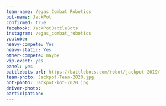 ```yaml
---
team-name: Vegas Combat Robotics
bot-name: JackPot
confirmed: true
facebook: JackPotBattleBots
instagram: vegas_combat_robotics
youtube:
heavy-compete: Yes
heavy-static: Yes
other-compete: maybe
vip-event: yes
panel: yes
battlebots-url: https://battlebots.com/robot/jackpot-2019/
team-photo: Jackpot-Team-2020.jpg
bot-photo: Jackpot-bot-2020.jpg
driver-photo:
participation: 
---
```

